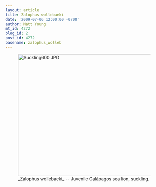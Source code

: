 ```yaml
---
layout: article
title: Zalophus wollebaeki
date: '2009-07-06 12:00:00 -0700'
author: Matt Young
mt_id: 4272
blog_id: 2
post_id: 4272
basename: zalophus_wolleb
---
```

<figure>
<a href="http://en.wikipedia.org/wiki/Galapagos_Sea_Lion"><img src="http://pandasthumb.org/archives/2009/05/15/Suckling600.JPG" alt="Suckling600.JPG" width="600" height="390" /></a>
<figcaption markdown="span">_Zalophus wollebaeki_ -- Juvenile Galápagos sea lion, suckling.

</figcaption>
</figure>
